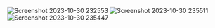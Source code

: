 ![Screenshot 2023-10-30 232553](https://github.com/Rishu-ri/amazon-homepage-clone.github.io/assets/148881708/66f350bb-20bb-49b9-bd16-f7770979b376)
![Screenshot 2023-10-30 235511](https://github.com/Rishu-ri/amazon-homepage-clone.github.io/assets/148881708/8ed051c7-0c13-4caa-b57d-5cbcb1e5357d)
![Screenshot 2023-10-30 235447](https://github.com/Rishu-ri/amazon-homepage-clone.github.io/assets/148881708/8d553f42-19fa-4448-9d5b-5f1758641c3d)
